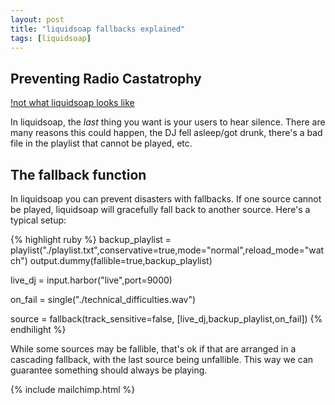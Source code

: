 ```yaml
---
layout: post
title: "liquidsoap fallbacks explained"
tags: [liquidsoap]
---
```


## Preventing Radio Castatrophy

[!not what liquidsoap looks like](/assets/images/old_radio.gif)

In liquidsoap, the *last* thing you want is your users to hear silence. There
are many reasons this could happen, the DJ fell asleep/got drunk, there's a bad
file in the playlist that cannot be played, etc.

## The fallback function

In liquidsoap you can prevent disasters with fallbacks. If one source cannot be
played, liquidsoap will gracefully fall back to another source. Here's a typical
setup:

{% highlight ruby %}
backup_playlist = playlist("./playlist.txt",conservative=true,mode="normal",reload_mode="watch")
output.dummy(fallible=true,backup_playlist)

live_dj = input.harbor("live",port=9000)

on_fail = single("./technical_difficulties.wav")

source = fallback(track_sensitive=false,
                  [live_dj,backup_playlist,on_fail])
{% endhilight %}

While some sources may be fallible, that's ok if that are arranged in a
cascading fallback, with the last source being unfallible. This way we can
guarantee something should always be playing.

{% include mailchimp.html %}
